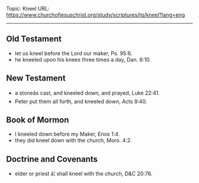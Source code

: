 Topic: Kneel
URL: https://www.churchofjesuschrist.org/study/scriptures/tg/kneel?lang=eng

---

## Old Testament

- let us kneel before the Lord our maker, Ps. 95:6.
- he kneeled upon his knees three times a day, Dan. 6:10.

## New Testament

- a stoneâs cast, and kneeled down, and prayed, Luke 22:41.
- Peter put them all forth, and kneeled down, Acts 9:40.

## Book of Mormon

- I kneeled down before my Maker, Enos 1:4.
- they did kneel down with the church, Moro. 4:2.

## Doctrine and Covenants

- elder or priest â¦ shall kneel with the church, D&C 20:76.

